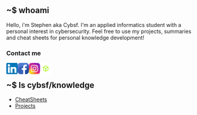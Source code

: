 ## ~$ whoami 
Hello, i'm Stephen aka Cybsf. I'm an applied informatics student with a personal interest in cybersecurity. Feel free to use my projects, summaries and cheat sheets for personal knowledge development! 

### Contact me
<a href="https://www.linkedin.com/in/stephennijsten/"><img align="left" src="https://github.com/cybsf/Cybsf/blob/master/images/linkedin.png" alt="Stephen | LinkedIn" width="30px"/></a>
<a href="https://www.facebook.com/stephennijsten/"><img align="left" src="https://github.com/cybsf/Cybsf/blob/master/images/facebook.png" alt="Stephen | Facebook" width="30px"/></a>
<a href="https://www.instagram.com/stephennijsten/"><img align="left" src="https://github.com/cybsf/Cybsf/blob/master/images/instagram.png" alt="Stephen | Instagram" width="30px"/></a>
<a href="https://app.hackthebox.com/users/243868"><img align="left" src="https://github.com/cybsf/Cybsf/blob/master/images/htb.png" alt="Stephen | HackTheBox" width="30px"/></a>
<br />

## ~$ ls cybsf/knowledge
- [CheatSheets](https://github.com/cybsf/CheatSheets)
- [Projects](https://github.com/cybsf/Cybsf)

